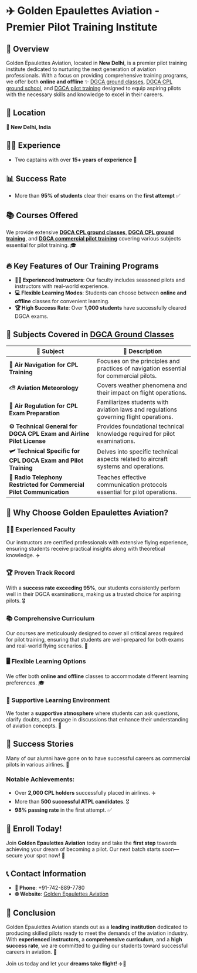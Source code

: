# ✈️ Golden Epaulettes Aviation - Premier Pilot Training Institute

## 📍 Overview
Golden Epaulettes Aviation, located in **New Delhi**, is a premier pilot training institute dedicated to nurturing the next generation of aviation professionals. With a focus on providing comprehensive training programs, we offer both **online and offline** ✨ [DGCA ground classes](https://goldenepaulettes.com/dgca-cpl-ground-classes), [DGCA CPL ground school](https://goldenepaulettes.com/dgca-cpl-ground-classes), and [DGCA pilot training](https://goldenepaulettes.com/dgca-cpl-ground-classes) designed to equip aspiring pilots with the necessary skills and knowledge to excel in their careers.

## 📌 Location
**📍 New Delhi, India**

## 👨‍✈️ Experience
- Two captains with over **15+ years of experience** 🏅

## 📊 Success Rate
- More than **95% of students** clear their exams on the **first attempt** ✅

## 📚 Courses Offered
We provide extensive **[DGCA CPL ground classes](https://goldenepaulettes.com/dgca-cpl-ground-classes)**, **[DGCA CPL ground training](https://goldenepaulettes.com/dgca-cpl-ground-classes)**, and **[DGCA commercial pilot training](https://goldenepaulettes.com/dgca-cpl-ground-classes)** covering various subjects essential for pilot training. 🎓

## 🔥 Key Features of Our Training Programs
- **👨‍🏫 Experienced Instructors**: Our faculty includes seasoned pilots and instructors with real-world experience.
- **💻 Flexible Learning Modes**: Students can choose between **online and offline** classes for convenient learning.
- **🏆 High Success Rate**: Over **1,000 students** have successfully cleared DGCA exams.

## 📖 Subjects Covered in [DGCA Ground Classes](https://goldenepaulettes.com/dgca-cpl-ground-classes)

| 📘 Subject | 📌 Description |
|-----------|--------------|
| **🧭 Air Navigation for CPL Training** | Focuses on the principles and practices of navigation essential for commercial pilots. |
| **⛅ Aviation Meteorology** | Covers weather phenomena and their impact on flight operations. |
| **📜 Air Regulation for CPL Exam Preparation** | Familiarizes students with aviation laws and regulations governing flight operations. |
| **⚙️ Technical General for DGCA CPL Exam and Airline Pilot License** | Provides foundational technical knowledge required for pilot examinations. |
| **🛩️ Technical Specific for CPL DGCA Exam and Pilot Training** | Delves into specific technical aspects related to aircraft systems and operations. |
| **📡 Radio Telephony Restricted for Commercial Pilot Communication** | Teaches effective communication protocols essential for pilot operations. |

## 🎯 Why Choose Golden Epaulettes Aviation?

### **👨‍🏫 Experienced Faculty**
Our instructors are certified professionals with extensive flying experience, ensuring students receive practical insights along with theoretical knowledge. ✈️

### **🏆 Proven Track Record**
With a **success rate exceeding 95%**, our students consistently perform well in their DGCA examinations, making us a trusted choice for aspiring pilots. 🎖️

### **📚 Comprehensive Curriculum**
Our courses are meticulously designed to cover all critical areas required for pilot training, ensuring that students are well-prepared for both exams and real-world flying scenarios. 📖

### **🖥️ Flexible Learning Options**
We offer both **online and offline** classes to accommodate different learning preferences. 🎓

### **🤝 Supportive Learning Environment**
We foster a **supportive atmosphere** where students can ask questions, clarify doubts, and engage in discussions that enhance their understanding of aviation concepts. 🤔

## 🚀 Success Stories
Many of our alumni have gone on to have successful careers as commercial pilots in various airlines. 🏅

### **Notable Achievements:**
- Over **2,000 CPL holders** successfully placed in airlines. ✈️
- More than **500 successful ATPL candidates**. 🎖️
- **98% passing rate** in the first attempt. ✅

## 📝 Enroll Today!
Join **Golden Epaulettes Aviation** today and take the **first step** towards achieving your dream of becoming a pilot. Our next batch starts soon—secure your spot now! 🚀

## 📞 Contact Information
- **📱 Phone**: +91-742-889-7780
- **🌐 Website**: [Golden Epaulettes Aviation](https://goldenepaulettes.com/dgca-cpl-ground-classes)

## 🏁 Conclusion
Golden Epaulettes Aviation stands out as a **leading institution** dedicated to producing skilled pilots ready to meet the demands of the aviation industry. With **experienced instructors**, a **comprehensive curriculum**, and a **high success rate**, we are committed to guiding our students toward successful careers in aviation. 🎯

Join us today and let your **dreams take flight!** ✈️🚀

